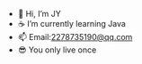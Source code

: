 - 👋 Hi, I’m JY
- ☕️ I’m currently learning Java
- 📫 Email:2278735190@qq.com
- 😎 You only live once

<!---
JYihed/JYihed is a ✨ special ✨ repository because its `README.md` (this file) appears on your GitHub profile.
You can click the Preview link to take a look at your changes.
--->

